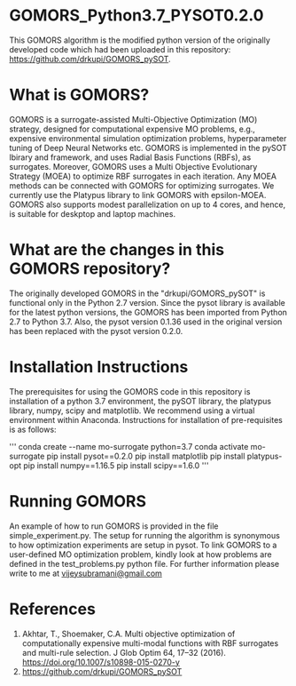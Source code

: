 # GOMORS_Python3.7_PYSOT0.2.0
This GOMORS algorithm is the modified python version of the originally developed code which had been uploaded in this repository: https://github.com/drkupi/GOMORS_pySOT. 


# What is GOMORS?
GOMORS is a surrogate-assisted Multi-Objective Optimization (MO) strategy, designed for computational expensive MO problems, e.g., expensive environmental simulation optimization problems, hyperparameter tuning of Deep Neural Networks etc. GOMORS is implemented in the pySOT lbirary and framework, and uses Radial Basis Functions (RBFs), as surrogates. Moreover, GOMORS uses a Multi Objective Evolutionary Strategy (MOEA) to optimize RBF surrogates in each iteration. Any MOEA methods can be connected with GOMORS for optimizing surrogates. We currently use the Platypus library to link GOMORS with epsilon-MOEA. GOMORS also supports modest parallelization on up to 4 cores, and hence, is suitable for deskptop and laptop machines.

# What are the changes in this GOMORS repository?
The originally developed GOMORS in the "drkupi/GOMORS_pySOT" is functional only in the Python 2.7 version. Since the pysot library is available for the latest python versions, the GOMORS has been imported from Python 2.7 to Python 3.7. Also, the pysot version 0.1.36 used in the original version has been replaced with the pysot version 0.2.0.

# Installation Instructions
The prerequisites for using the GOMORS code in this repository is installation of a python 3.7 environment, the pySOT library, the platypus library, numpy, scipy and matplotlib. We recommend using a virtual environment within Anaconda. Instructions for installation of pre-requisites is as follows:

'''
conda create --name mo-surrogate python=3.7
conda activate mo-surrogate
pip install pysot==0.2.0
pip install matplotlib
pip install platypus-opt
pip install numpy==1.16.5
pip install scipy==1.6.0
'''

# Running GOMORS
An example of how to run GOMORS is provided in the file simple_experiment.py. The setup for running the algorithm is synonymous to how optimization experiments are setup in pysot. To link GOMORS to a user-defined MO optimization problem, kindly look at how problems are defined in the test_problems.py python file. For further information please write to me at vijeysubramani@gmail.com

# References
1. Akhtar, T., Shoemaker, C.A. Multi objective optimization of computationally expensive multi-modal functions with RBF surrogates and multi-rule selection. J Glob Optim 64, 17–32 (2016). https://doi.org/10.1007/s10898-015-0270-y
2. https://github.com/drkupi/GOMORS_pySOT
